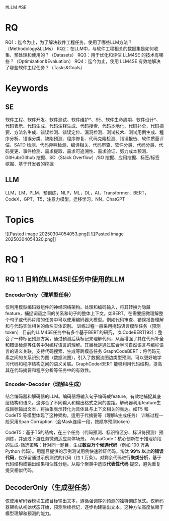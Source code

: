 #LLM #SE
# RQ
RQ1：迄今为止，为了解决软件工程任务，使用了哪些LLM方法？（Methodology&LLMs）
RQ2：在LLM中，与软件工程相关的数据集是如何收集、预处理和使用的？（Datasets）
RQ3：用于优化和评估 LLM4SE 的技术有哪些？（Optimization&Evaluation）
RQ4：迄今为止，使用 LLM4SE 有效地解决了哪些软件工程任务？（Tasks&Goals）


# Keywords
## SE
软件工程、软件开发、软件测试、软件维护*、SE、软件生命周期、软件设计*、代码表示、代码生成、代码注释生成、代码搜索、代码本地化、代码补全、代码摘要、方法名生成、错误检测、错误定位、漏洞检测、测试技术、测试用例生成、程序分析、错误分类、缺陷预测、程序修复、代码克隆检测、错误报告、软件质量评估、SATD 检测、代码异味检测、编译相关、代码审查、软件分类、代码分类、代码变更、事件检测、需求提取、需求可追溯性、需求验证、努力成本预测、GitHub/Github 挖掘、SO（Stack Overflow）/SO 挖掘、应用挖掘、标签/标签挖掘、基于开发者的挖掘

## LLM
LLM，LM，PLM，预训练，NLP，ML，DL，AI，Transformer，BERT，CodeX，GPT，T5，注意力模型，迁移学习，NN，ChatGPT

# Topics
![[Pasted image 20250304054053.png]]
![[Pasted image 20250304054320.png]]


# RQ 1
## RQ 1.1 目前的LLM4SE任务中使用的LLM
### EncoderOnly（理解型任务）
仅利用模型编码器组件的神经网络架构。处理和编码输入，将其转换为隐藏feature，捕捉词语之间的关系和句子的整体上下文。如BERT。在需要细微理解整个句子或代码片段的任务中可以使用编码器大模型。例如代码审查、错误报告理解和与代码实体相关的命名实体识别。
训练过程一般采用掩码语言模型任务（预测token）
目前的LLM4SE任务中有多个基于BERT的研究，
如CodeBERT[92]：整合了一种标记预测方案，通过预测后续标记来理解代码，从而增强了其在代码补全和错误检测等任务中对编程语言的理解。其目标是通过联合学习自然语言与编程语言的语义关联，支持代码搜索、生成等跨模态任务
GraphCodeBERT：将代码元素之间的关系识别为图（数据流图），引入了数据流图边类型预测，可以更好地学习代码和程序结构之间的语义关联。GraphCoderBERT 能够利用代码结构，提高其在代码摘要和程序分析等任务中的有效性。

### Encoder-Decoder（理解&生成）
结合编码器和解码器的LLM。编码器将输入句子编码成feature，有效地捕捉其底层结构和语义。这弥合了不同输入和输出格式之间的差距。解码器利用feature生成目标输出文本，将抽象表示转化为具体且与上下文相关的表达。如T5 和 CodeT5 等模型体现了这种架构。适用于代摘要等（理解&生成任务）
训练过程一般采用Span Corruption（会Mask连续一段，按顺序预测token）

CodeT5：基于T5的结构，在三个任务（代码预测、标识符区分、标识符预测）预训练，并通过下游任务微调适应具体场景。
AlphaCode：核心创新在于推理阶段的生成-筛选策略：针对同一题目，生成 ​**数百万个候选代码**​（例如 100 万条 Python 代码）。用题目提供的示例测试用例快速验证代码。淘汰 ​**99% 以上的错误代码**，仅保留通过示例测试的代码（约 1 万条）。对剩余代码进行 ​**聚类分析**，基于代码结构或输出结果相似性分组。从每个聚类中选取 ​**代表性代码**​ 提交，避免重复提交相似代码。

## DecoderOnly（生成型任务）
仅使用解码器模块生成目标输出文本，遵循强调序列预测的独特训练范式。仅解码器架构从初始状态开始，预测后续标记，逐步构建输出文本。这种方法高度依赖于模型理解和预测的能力。